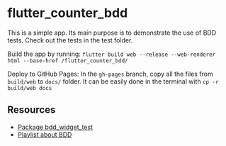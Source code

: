 # flutter_counter_bdd

This is a simple app. Its main purpose is to demonstrate the use of BDD tests. Check out the tests in the test folder.

Build the app by running: `flutter build web --release --web-renderer html --base-href /flutter_counter_bdd/`

Deploy to GitHub Pages:
In the `gh-pages` branch, copy all the files from `build/web` to `docs/` folder. It can be easily done in the terminal with `cp -r build/web docs`

## Resources

- [Package bdd_widget_test](http://pub.dev/packages/bdd_widget_test)
- [Playlist about BDD](https://www.youtube.com/playlist?list=PLjaSBcAZ8TqFx51f30aRi_A2szelttOpq)